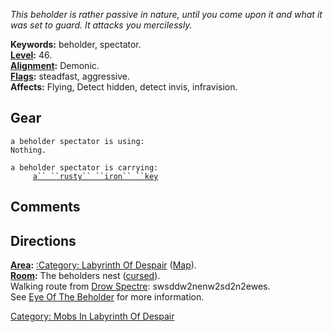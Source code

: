 *This beholder is rather passive in nature, until you come upon it and
what it was set to guard. It attacks you mercilessly.*

**Keywords:** beholder, spectator.  
**[Level](Level.md "wikilink"):** 46.  
**[Alignment](Alignment.md "wikilink"):** Demonic.  
**[Flags](:Category:_Mob_Types.md "wikilink"):** steadfast,
aggressive.  
**Affects:** Flying, Detect hidden, detect invis, infravision.  

## Gear

`a beholder spectator is using:`  
`Nothing.`

`a beholder spectator is carrying:`  
`     `[`a`` ``rusty`` ``iron`` ``key`](Rusty_Iron_Key.md "wikilink")

## Comments

## Directions

**[Area](:Category:_Areas.md "wikilink"):** [:Category: Labyrinth Of
Despair](:Category:_Labyrinth_Of_Despair "wikilink")
([Map](Labyrinth_Of_Despair_Map.md "wikilink")).  
**[Room](:Category:_Rooms.md "wikilink"):** The beholders nest
([cursed](Cursed_Rooms.md "wikilink")).  
Walking route from [Drow Spectre](Drow_Spectre "wikilink"):
swsddw2nenw2sd2n2ewes.  
See [Eye Of The Beholder](Eye_Of_The_Beholder "wikilink") for more
information.

[Category: Mobs In Labyrinth Of
Despair](Category:_Mobs_In_Labyrinth_Of_Despair "wikilink")
